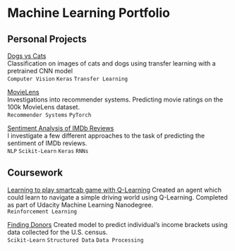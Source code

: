 Machine Learning Portfolio
==========================

Personal Projects
-----------------

[Dogs vs Cats](https://github.com/TipTop314/dogs-v-cats-redux)<br>
Classification on images of cats and dogs using transfer learning with a pretrained CNN model<br>
`Computer Vision` `Keras` `Transfer Learning`

[MovieLens](https://github.com/TipTop314/movie-lens/tree/master)<br>
Investigations into recommender systems. Predicting movie ratings on the 100k MovieLens dataset.<br>
`Recommender Systems` `PyTorch` 

[Sentiment Analysis of IMDb Reviews](https://github.com/TipTop314/imdb-movie-sentiment-analysis)<br>
I investigate a few different approaches to the task of predicting the sentiment of IMDb reviews.<br>
`NLP` `Scikit-Learn` `Keras` `RNNs`

Coursework
----------

[Learning to play smartcab game with Q-Learning](https://github.com/taylormitchell/smartcab)
Created an agent which could learn to navigate a simple driving world using Q-Learning. Completed as part of Udacity Machine Learning Nanodegree.<br>
`Reinforcement Learning`

[Finding Donors](https://github.com/taylormitchell/smartcab)
Created model to predict individual’s income brackets using data collected for the U.S. census.<br>
`Scikit-Learn` `Structured Data` `Data Processing`
